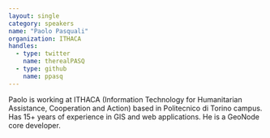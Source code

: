 ```yaml
---
layout: single
category: speakers
name: "Paolo Pasquali"
organization: ITHACA
handles:
  - type: twitter
    name: therealPASQ
  - type: github
    name: ppasq
---
```


Paolo is working at ITHACA (Information Technology for Humanitarian Assistance, Cooperation and Action) based in Politecnico di Torino campus.
Has 15+ years of experience in GIS and web applications. He is a GeoNode core developer.
